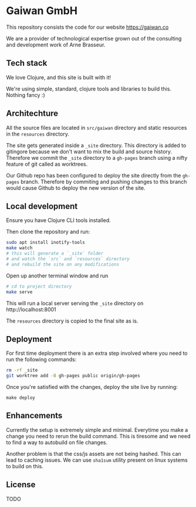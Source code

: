 # Gaiwan GmbH

This repository consists the code for our website https://gaiwan.co

We are a provider of technological expertise grown out of the consulting and development work of Arne Brasseur.

## Tech stack

We love Clojure, and this site is built with it! 

We're using simple, standard, clojure tools and libraries to build this. Nothing fancy :)

##  Architechture

All the source files are located in `src/gaiwan` directory and static resources in the `resources` directory.

The site gets generated inside a `_site` directory. This directory is added to gitingore because we don't want to mix the build and source history. Therefore we commit the `_site` directory to a `gh-pages` branch using a nifty feature of git called as worktrees.

Our Github repo has been configured to deploy the site directly from the `gh-pages` branch. Therefore by commiting and pushing changes to this branch would cause Github to deploy the new version of the site.

## Local development

Ensure you have Clojure CLI tools installed.

Then clone the repository and run:

```bash
sudo apt install inotify-tools
make watch 
# this will generate a `_site` folder
# and watch the `src` and `resources` directory
# and rebuild the site on any modifications
```

Open up another terminal window and run

```bash
# cd to project directory
make serve
```

This will run a local server serving the `_site` directory on http://localhost:8001

The `resources` directory is copied to the final site as is.

## Deployment

For first time deployment there is an extra step involved where you need to run the following commands:

```bash
rm -rf _site
git worktree add -B gh-pages public origin/gh-pages
```

Once you're satisfied with the changes, deploy the site live by running:

```
make deploy
```

## Enhancements

Currently the setup is extremely simple and minimal. Everytime you make a change you need to rerun the build command. This is tiresome and we need to find a way to autobuild on file changes.

Another problem is that the css/js assets are not being hashed. This can lead to caching issues. We can use `sha1sum` utility present on linux systems to build on this.

## License

TODO